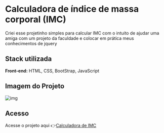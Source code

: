 
# Calculadora de índice de massa corporal (IMC)
Criei esse projetinho simples para calcular IMC com o intuito de ajudar uma amiga com um projeto da faculdade e colocar em prática meus conhecimentos de jquery

## Stack utilizada
**Front-end:** HTML, CSS, BootStrap, JavaScript

## Imagem do Projeto
![img](https://github.com/arthursanpe/calcula-imc-arthur.github.io/assets/108770753/59776a2c-dbbb-4efd-b81f-f8d8ebadadb3)

## Acesso
Acesse o projeto aqui 👉[Calculadora de IMC](https://imc-calculator-app.netlify.app/)
